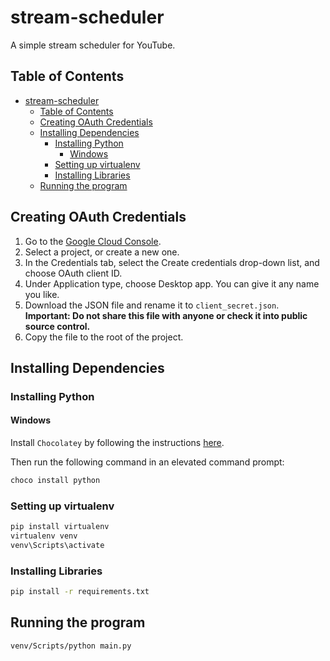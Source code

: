 # stream-scheduler

A simple stream scheduler for YouTube.

## Table of Contents

- [stream-scheduler](#stream-scheduler)
  - [Table of Contents](#table-of-contents)
  - [Creating OAuth Credentials](#creating-oauth-credentials)
  - [Installing Dependencies](#installing-dependencies)
    - [Installing Python](#installing-python)
      - [Windows](#windows)
    - [Setting up virtualenv](#setting-up-virtualenv)
    - [Installing Libraries](#installing-libraries)
  - [Running the program](#running-the-program)

## Creating OAuth Credentials

1. Go to the [Google Cloud Console](https://console.cloud.google.com/).
2. Select a project, or create a new one.
3. In the Credentials tab, select the Create credentials drop-down list, and choose OAuth client ID.
4. Under Application type, choose Desktop app. You can give it any name you like.
5. Download the JSON file and rename it to `client_secret.json`. **Important: Do not share this file with anyone or check it into public source control.**
6. Copy the file to the root of the project.

## Installing Dependencies

### Installing Python

#### Windows

Install `Chocolatey` by following the instructions [here](https://chocolatey.org/install).

Then run the following command in an elevated command prompt:

```bash
choco install python
```

### Setting up virtualenv

```bash
pip install virtualenv
virtualenv venv
venv\Scripts\activate
```

### Installing Libraries

```bash
pip install -r requirements.txt
```

## Running the program

```bash
venv/Scripts/python main.py
```
